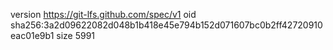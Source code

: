 version https://git-lfs.github.com/spec/v1
oid sha256:3a2d09622082d048b1b418e45e794b152d071607bc0b2ff42720910eac01e9b1
size 5991
